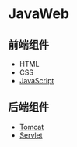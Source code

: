 # JavaWeb


## 前端组件
- HTML
- CSS
- [JavaScript](./myHtml/JavaScript.md)


## 后端组件
- [Tomcat](./myWeb/Tomcat.md)
- [Servlet](./myServlet/Servlet.md)